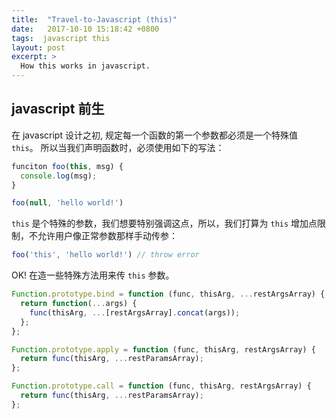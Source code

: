 ```yaml
---
title:  "Travel-to-Javascript (this)"
date:   2017-10-10 15:18:42 +0800
tags:  javascript this
layout: post
excerpt: >
  How this works in javascript.
---
```


## javascript 前生

在 javascript 设计之初, 规定每一个函数的第一个参数都必须是一个特殊值 `this`。 所以当我们声明函数时，必须使用如下的写法：

```javascript
funciton foo(this, msg) {
  console.log(msg);
}

foo(null, 'hello world!')
```

`this` 是个特殊的参数，我们想要特别强调这点，所以，我们打算为 `this` 增加点限制，不允许用户像正常参数那样手动传参：

```javascript
foo('this', 'hello world!') // throw error 
```

OK! 在造一些特殊方法用来传 `this` 参数。

```javascript
Function.prototype.bind = function (func, thisArg, ...restArgsArray) {
  return function(...args) {
    func(thisArg, ...[restArgsArray].concat(args));
  };
};

Function.prototype.apply = function (func, thisArg, restArgsArray) {
  return func(thisArg, ...restParamsArray);
};

Function.prototype.call = function (func, thisArg, restArgsArray) {
  return func(thisArg, ...restParamsArray);
};
```